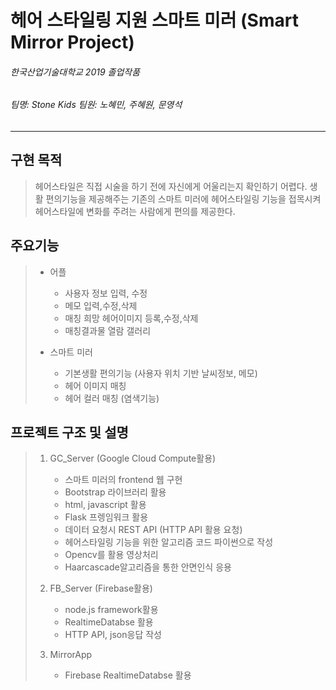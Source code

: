 헤어 스타일링 지원 스마트 미러 (Smart Mirror Project)
=============
###### 한국산업기술대학교 2019 졸업작품
###### 팀명: Stone Kids 팀원: 노혜민, 주혜원, 문영석
---------------------------------------

구현 목적
-------------
> 헤어스타일은 직접 시술을 하기 전에 자신에게 어울리는지 확인하기 어렵다.
> 생활 편의기능을 제공해주는 기존의 스마트 미러에 헤어스타일링 기능을 접목시켜
> 헤어스타일에 변화를 주려는 사람에게 편의를 제공한다.

주요기능
-------------
> * 어플 
>   - 사용자 정보 입력, 수정
>   - 메모 입력,수정,삭제
>   - 매칭 희망 헤어이미지 등록,수정,삭제
>   - 매칭결과물 열람 갤러리
>
> * 스마트 미러
>   - 기본생활 편의기능 (사용자 위치 기반 날씨정보, 메모)
>   - 헤어 이미지 매칭
>   - 헤어 컬러 매칭 (염색기능)

프로젝트 구조 및 설명
-------------
> 1. GC_Server (Google Cloud Compute활용)
>    * 스마트 미러의 frontend 웹 구현
>    * Bootstrap 라이브러리 활용
>    * html, javascript 활용
>    * Flask 프렝임워크 활용
>    * 데이터 요청시 REST API (HTTP API 활용 요청)
>    * 헤어스타일링 기능을 위한 알고리즘 코드 파이썬으로 작성
>    * Opencv를 활용 영상처리
>    * Haarcascade알고리즘을 통한 안면인식 응용
>    
> 2. FB_Server (Firebase활용)
>    * node.js framework활용
>    * RealtimeDatabse 활용
>    * HTTP API, json응답 작성
>
> 3. MirrorApp
>    * Firebase RealtimeDatabse 활용
